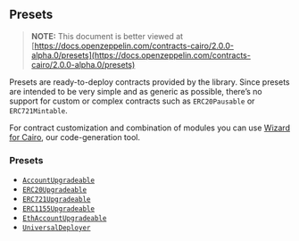 ## Presets

> **NOTE:** This document is better viewed at [https://docs.openzeppelin.com/contracts-cairo/2.0.0-alpha.0/presets](https://docs.openzeppelin.com/contracts-cairo/2.0.0-alpha.0/presets)

Presets are ready-to-deploy contracts provided by the library. Since presets are intended to be very simple and as
generic as possible, there’s no support for custom or complex contracts such as `ERC20Pausable` or `ERC721Mintable`.

For contract customization and combination of modules you can use
[Wizard for Cairo](https://wizard.openzeppelin.com/cairo), our code-generation tool.

### Presets

- [`AccountUpgradeable`](https://docs.openzeppelin.com/contracts-cairo/2.0.0-alpha.0/api/account#AccountUpgradeable)
- [`ERC20Upgradeable`](https://docs.openzeppelin.com/contracts-cairo/2.0.0-alpha.0/api/erc20#ERC20Upgradeable)
- [`ERC721Upgradeable`](https://docs.openzeppelin.com/contracts-cairo/2.0.0-alpha.0/api/erc721#ERC721Upgradeable)
- [`ERC1155Upgradeable`](https://docs.openzeppelin.com/contracts-cairo/2.0.0-alpha.0/api/erc1155#ERC1155Upgradeable)
- [`EthAccountUpgradeable`](https://docs.openzeppelin.com/contracts-cairo/2.0.0-alpha.0/api/account#EthAccountUpgradeable)
- [`UniversalDeployer`](https://docs.openzeppelin.com/contracts-cairo/2.0.0-alpha.0/api/udc#UniversalDeployer)

